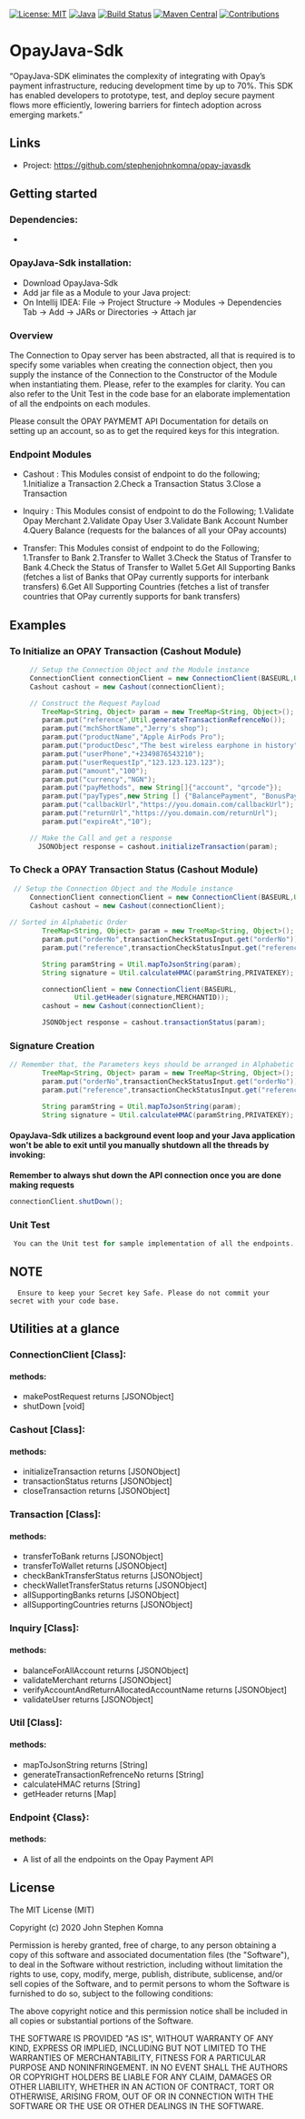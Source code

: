 [![License: MIT](https://img.shields.io/badge/License-MIT-yellow.svg)](https://opensource.org/licenses/MIT)
[![Java](https://img.shields.io/badge/Java-17-blue)]()
[![Build Status](https://img.shields.io/badge/build-passing-brightgreen)]()
[![Maven Central](https://img.shields.io/badge/maven--central-available-success)]()
[![Contributions](https://img.shields.io/badge/contributions-welcome-orange)]()

# OpayJava-Sdk

“OpayJava-SDK eliminates the complexity of integrating with Opay’s payment infrastructure, reducing development time by up to 70%. This SDK has enabled developers to prototype, test, and deploy secure payment flows more efficiently, lowering barriers for fintech adoption across emerging markets.”

## Links
- Project: https://github.com/stephenjohnkomna/opay-javasdk


## Getting started
### Dependencies:
- 

### OpayJava-Sdk installation:
- Download OpayJava-Sdk
- Add jar file as a Module to your Java project:
- On Intellij IDEA: File -> Project Structure -> Modules -> Dependencies Tab -> Add -> JARs or Directories -> Attach jar

### Overview
The Connection to Opay server has been abstracted, all that is required is to specify some variables when creating the connection object, then you supply the instance
of the Connection to the Constructor of the Module when instantiating them.
Please, refer to the examples for clarity.
You can also refer to the Unit Test in the code base for an elaborate implementation of all the endpoints on each modules.

Please consult the OPAY PAYMEMT API Documentation for details on setting up an account, so as to get the required keys for this integration.

### Endpoint Modules
- Cashout : This Modules consist of endpoint to do the following;
  1.Initialize a Transaction 
  2.Check a Transaction Status 
  3.Close a Transaction

- Inquiry : This Modules consist of endpoint to do the Following;
  1.Validate Opay Merchant 
  2.Validate Opay User 
  3.Validate Bank Account Number
  4.Query Balance (requests for the balances of all your OPay accounts)

- Transfer: This Modules consist of endpoint to do the Following;
  1.Transfer to Bank
  2.Transfer to Wallet
  3.Check the Status of Transfer to Bank
  4.Check the Status of Transfer to Wallet
  5.Get All Supporting Banks (fetches a list of Banks that OPay currently supports for interbank transfers)
  6.Get All Supporting Countries (fetches a list of transfer countries that OPay currently supports for bank transfers)


## Examples

### To Initialize an OPAY Transaction (Cashout Module)
```java
     // Setup the Connection Object and the Module instance
     ConnectionClient connectionClient = new ConnectionClient(BASEURL,Util.getHeader(PUBLICKEY,MERCHANTID));
     Cashout cashout = new Cashout(connectionClient);

     // Construct the Request Payload
        TreeMap<String, Object> param = new TreeMap<String, Object>();
        param.put("reference",Util.generateTransactionRefrenceNo());
        param.put("mchShortName","Jerry's shop");
        param.put("productName","Apple AirPods Pro");
        param.put("productDesc","The best wireless earphone in history");
        param.put("userPhone","+2349876543210");
        param.put("userRequestIp","123.123.123.123");
        param.put("amount","100");
        param.put("currency","NGN");
        param.put("payMethods", new String[]{"account", "qrcode"});
        param.put("payTypes",new String [] {"BalancePayment", "BonusPayment"});
        param.put("callbackUrl","https://you.domain.com/callbackUrl");
        param.put("returnUrl","https://you.domain.com/returnUrl");
        param.put("expireAt","10");

     // Make the Call and get a response
       JSONObject response = cashout.initializeTransaction(param);
```

### To Check a OPAY Transaction Status (Cashout Module)
```java
 // Setup the Connection Object and the Module instance
     ConnectionClient connectionClient = new ConnectionClient(BASEURL,Util.getHeader(PUBLICKEY,MERCHANTID));
     Cashout cashout = new Cashout(connectionClient);
	 
// Sorted in Alphabetic Order
        TreeMap<String, Object> param = new TreeMap<String, Object>();
        param.put("orderNo",transactionCheckStatusInput.get("orderNo"));
        param.put("reference",transactionCheckStatusInput.get("reference"));

        String paramString = Util.mapToJsonString(param);
        String signature = Util.calculateHMAC(paramString,PRIVATEKEY);

        connectionClient = new ConnectionClient(BASEURL,
                Util.getHeader(signature,MERCHANTID));
        cashout = new Cashout(connectionClient);

        JSONObject response = cashout.transactionStatus(param);
```

### Signature Creation
```java
// Remember that, the Parameters keys should be arranged in Alphabetic order,  signed with the Secret Key(PRIVATEKEY) and then hash in HMAC 512
        TreeMap<String, Object> param = new TreeMap<String, Object>();
        param.put("orderNo",transactionCheckStatusInput.get("orderNo"));
        param.put("reference",transactionCheckStatusInput.get("reference"));

        String paramString = Util.mapToJsonString(param);
        String signature = Util.calculateHMAC(paramString,PRIVATEKEY);
```



####  OpayJava-Sdk utilizes a background event loop and your Java application won't be able to exit until you manually shutdown all the threads by invoking:
**Remember to always shut down the API connection once you are done making requests**
```java
connectionClient.shutDown();
```

### Unit Test
```java
 You can the Unit test for sample implementation of all the endpoints.
```

## NOTE
```
  Ensure to keep your Secret key Safe. Please do not commit your secret with your code base.
```

## Utilities at a glance
### ConnectionClient [Class]:
#### methods:
- makePostRequest returns [JSONObject]
- shutDown [void]

### Cashout [Class]:
#### methods:
- initializeTransaction returns [JSONObject]
- transactionStatus returns [JSONObject]
- closeTransaction returns [JSONObject]

### Transaction [Class]:
#### methods:
- transferToBank returns [JSONObject]
- transferToWallet returns [JSONObject]
- checkBankTransferStatus returns [JSONObject]
- checkWalletTransferStatus returns [JSONObject]
- allSupportingBanks returns [JSONObject]
- allSupportingCountries returns [JSONObject]

### Inquiry [Class]:
#### methods:
- balanceForAllAccount returns [JSONObject]
- validateMerchant returns [JSONObject]
- verifyAccountAndReturnAllocatedAccountName returns [JSONObject]
- validateUser returns [JSONObject]

### Util [Class]:
#### methods:
- mapToJsonString returns [String]
- generateTransactionRefrenceNo returns [String]
- calculateHMAC returns [String]
- getHeader returns [Map]


### Endpoint {Class}:
#### methods:
- A list of all the endpoints on the Opay Payment API


License
-------

The MIT License (MIT)

Copyright (c) 2020 John Stephen Komna

Permission is hereby granted, free of charge, to any person obtaining a copy
of this software and associated documentation files (the "Software"), to deal
in the Software without restriction, including without limitation the rights
to use, copy, modify, merge, publish, distribute, sublicense, and/or sell
copies of the Software, and to permit persons to whom the Software is
furnished to do so, subject to the following conditions:

The above copyright notice and this permission notice shall be included in all
copies or substantial portions of the Software.

THE SOFTWARE IS PROVIDED "AS IS", WITHOUT WARRANTY OF ANY KIND, EXPRESS OR
IMPLIED, INCLUDING BUT NOT LIMITED TO THE WARRANTIES OF MERCHANTABILITY,
FITNESS FOR A PARTICULAR PURPOSE AND NONINFRINGEMENT. IN NO EVENT SHALL THE
AUTHORS OR COPYRIGHT HOLDERS BE LIABLE FOR ANY CLAIM, DAMAGES OR OTHER
LIABILITY, WHETHER IN AN ACTION OF CONTRACT, TORT OR OTHERWISE, ARISING FROM,
OUT OF OR IN CONNECTION WITH THE SOFTWARE OR THE USE OR OTHER DEALINGS IN THE
SOFTWARE.
